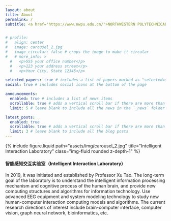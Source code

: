 ```yaml
---
layout: about
title: About
permalink: /
subtitle: <a href='https://www.nwpu.edu.cn/'>NORTHWESTERN POLYTECHNICAL UNIVERSITY</a>&nbsp;&nbsp;&nbsp;&nbsp;<a href='https://ruanjian.nwpu.edu.cn/'>SCHOOL OF SOFTWARE</a>


# profile:
#   align: center
#   image: carousel_2.jpg
#   image_circular: false # crops the image to make it circular
#   # more_info: >
  #   <p>555 your office number</p>
  #   <p>123 your address street</p>
  #   <p>Your City, State 12345</p>

selected_papers: true # includes a list of papers marked as "selected={true}"
social: true # includes social icons at the bottom of the page

announcements:
  enabled: true # includes a list of news items
  scrollable: true # adds a vertical scroll bar if there are more than 3 news items
  limit: 5 # leave blank to include all the news in the `_news` folder

latest_posts:
  enabled: true
  scrollable: true # adds a vertical scroll bar if there are more than 3 new posts items
  limit: 3 # leave blank to include all the blog posts
---
```

<div class="row">
    <div class="col-sm mt-3 mt-md-0">
        {% include figure.liquid path="assets/img/carousel_2.jpg" title="Intelligent Interaction Laboratory" class="img-fluid rounded z-depth-1" %}
    </div>
</div>

#### **智能感知交互实验室（Intelligent Interaction Laboratory）**

In 2019, it was initiated and established by Professor Xu Tao. The long-term goal of the laboratory is to understand the intelligent information processing mechanism and cognitive process of the human brain, and provide new computing structures and algorithms for information technology. Use advanced EEG equipment and system modeling technology to study new human-computer interaction computing models and algorithms. The current research directions of interest include brain-computer interface, computer vision, graph neural network, bioinformatics, etc.
